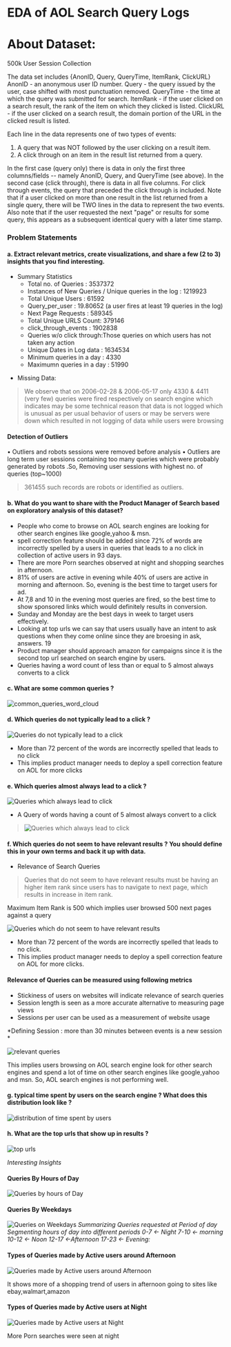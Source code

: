 
# EDA of AOL Search Query Logs


# About Dataset:
500k User Session Collection

The data set includes {AnonID, Query, QueryTime, ItemRank, ClickURL}
AnonID - an anonymous user ID number.
Query  - the query issued by the user, case shifted with most punctuation removed.
QueryTime - the time at which the query was submitted for search.
ItemRank  - if the user clicked on a search result, the rank of the item on which they clicked is listed. 
ClickURL  - if the user clicked on a search result, the domain portion of the URL in the clicked result is listed.

Each line in the data represents one of two types of events:
1. A query that was NOT followed by the user clicking on a result item.
2. A click through on an item in the result list returned from a query.

In the first case (query only) there is data in only the first three columns/fields -- namely AnonID, Query, and QueryTime (see above). 
In the second case (click through), there is data in all five columns.  For click through events, the query that preceded the click through is included.  Note that if a user clicked on more than one result in the list returned from a single query, there will be TWO lines in the data to represent the two events.  Also note that if the user requested the next "page" or results for some query, this appears as a subsequent identical query with a later time stamp.

### Problem Statements
#### a. Extract relevant metrics, create visualizations, and share a few (2 to 3) insights that you find interesting.

- Summary Statistics
   - Total no. of Queries : 3537372
   - Instances of New Queries / Unique queries in the log :  1219923
   - Total Unique Users :  61592
   - Query_per_user : 19.80652 (a user fires at least 19 queries in the log)
   - Next Page Requests :  589345
   - Total Unique URLS Count: 379146 
   - click_through_events : 1902838
   - Queries w/o click through:Those queries on which users has not taken any action
   - Unique Dates in Log data : 1634534
   - Minimum queries in a day : 4330
   - Maximumn queries in a day : 51990

* Missing Data: 

> We observe that on 2006-02-28 & 2006-05-17 only 4330 & 4411 (very few) queries were fired respectively on search engine
which indicates may be some technical reason that data is not logged which is unusual as per usual behavior
of users or may be servers were down which resulted in not logging of data while users were browsing

#### Detection of Outliers
• Outliers and robots sessions were removed before analysis
• Outliers are long term user sessions containing too many queries which were probably generated by
robots .So, Removing user sessions with highest no. of queries (top~1000)

> 361455 such records are robots or identified as outliers.

#### b. What do you want to share with the Product Manager of Search based on exploratory analysis of this dataset?
- People who come to browse on AOL search engines are looking for other search engines like google,yahoo
& msn.
- spell correction feature should be added since 72% of words are incorrectly spelled by a users in queries
that leads to a no click in collection of active users in 93 days.
- There are more Porn searches observed at night and shopping searches in afternoon.
- 81% of users are active in evening while 40% of users are active in morning and afternoon. So, evening
is the best time to target users for ad.
- At 7,8 and 10 in the evening most queries are fired, so the best time to show sponsored links which
would definitely results in conversion.
- Sunday and Monday are the best days in week to target users effectively.
- Looking at top urls we can say that users usually have an intent to ask questions when they come
online since they are broesing in ask, answers.
19
- Product manager should approach amazon for campaigns since it is the second top url searched on
search engine by users.
- Queries having a word count of less than or equal to 5 almost always converts to a click


#### c. What are some common queries ?
   ![common_queries_word_cloud ](aol_visualization/common_queries_word_cloud.PNG)

#### d. Which queries do not typically lead to a click ?
   ![Queries do not typically lead to a click  ](aol_visualization/no_click.PNG)

- More than 72 percent of the words are incorrectly spelled that leads to no click
- This implies product manager needs to deploy a spell correction feature on AOL for more clicks

#### e. Which queries almost always lead to a click ?
   ![Queries which always lead to click ](aol_visualization/clicks.PNG)
   
   - A Query of words having a count of 5 almost always convert to a click
   > ![Queries which always lead to click ](aol_visualization/click_length.PNG)
      
#### f. Which queries do not seem to have relevant results ? You should define this in your own terms and back it up with data.
- Relevance of Search Queries
 > Queries that do not seem to have relevant results must be having an higher item rank since users has to
navigate to next page, which results in increase in item rank. 

Maximum Item Rank is 500 which implies user browsed 500 next pages against a query

   ![Queries which do not seem to have relevant results ](aol_visualization/top_queries_no_relevant_results.PNG)
   
 - More than 72 percent of the words are incorrectly spelled that leads to no click. 
 - This implies product manager needs to deploy a spell correction feature on AOL for more clicks. 
   
#### Relevance of Queries can be measured using following metrics
 - Stickiness of users on websites will indicate relevance of search queries
 -  Session length is seen as a more accurate alternative to measuring page views
 - Sessions per user can be used as a measurement of website usage
 
 *Defining Session : more than 30 minutes between events is a new session *

 ![relevant queries ](aol_visualization/relevant_queries.PNG)

This implies users browsing on AOL search engine look for other search engines and spend a lot of time on
other search engines like google,yahoo and msn. So, AOL search engines is not performing well.

#### g. typical time spent by users on the search engine ? What does this distribution look like ?
   ![distribution of time spent by users ](aol_visualization/distibution_time_spent.PNG)

#### h. What are the top urls that show up in results ?
   ![top urls ](aol_visualization/top_urls.PNG)

*Interesting Insights*

#### Queries By Hours of Day
   ![Queries by hours of Day](aol_visualization/hourly_queries.PNG)


#### Queries By Weekdays
   ![Queries on Weekdays](aol_visualization/queries_weekdays.PNG)
*Summarizing Queries requested at Period of day
Segmenting hours of day into different periods
0-7 <- Night 
7-10 <- morning
10-12 <- Noon 
12-17 <-Afternoon 
17-23 <- Evening:*

#### Types of Queries made by Active users around Afternoon
   ![Queries made by Active users around Afternoon](aol_visualization/afternoon.PNG)

It shows more of a shopping trend of users in afternoon going to sites like ebay,walmart,amazon

#### Types of Queries made by Active users at Night
   ![Queries made by Active users at Night ](aol_visualization/night_searches.PNG)

More Porn searches were seen at night

